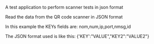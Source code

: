 A test application to perform scanner tests in json format

Read the data from the QR code scanner in JSON format

In this example the KEYs fields are:
    nom,num,ip,port,nmsg,id  

The JSON format used is like this:
    {'KEY':"VALUE","KEY2":"VALUE2"}
